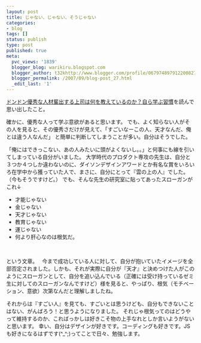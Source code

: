 ```yaml
---
layout: post
title: じゃない、じゃない、そうじゃない
categories:
- blog
tags: []
status: publish
type: post
published: true
meta:
  pvc_views: '1839'
  blogger_blog: warikiru.blogspot.com
  blogger_author: t32khttp://www.blogger.com/profile/06797489791220082722noreply@blogger.com
  blogger_permalink: /2007/09/blog-post_27.html
  _edit_last: '1'
---
```

<a href="http://d.hatena.ne.jp/favre21/20070925#1190708583">ドンドン優秀な人材輩出する上司は何を教えているのか？自ら学ぶ習慣</a>を読んで思い出したこと。

確かに、優秀な人って学ぶ意欲があると思います。 でも、よく知らない人がその人を見ると、その優秀さだけが見えて、「すごいなーこの人、天才なんだ、俺とは違う人なんだ」 と簡単に判断してしまうことが多い。自分はそうでした。

「俺にはできっこない、あの人みたいに頭がよくないし。。」と何事にも線を引いてしまっている自分がいました。 大学時代のプロダクト専攻の先生は、自分と３つか４つしか違わないのに、ダイソンデザインアワードとか有名な賞をいろいろ在学中から獲っていた人で、まさに、自分にとって『雲の上の人』でした。（今もそうですけど。） でも、そんな先生の研究室に貼ってあったスローガンがこれ↓
<a href="http://3.bp.blogspot.com/_1drnogi3vdg/RvuyuU-I3yI/AAAAAAAAAAs/EDEf7WjVmDc/s1600-h/slogan.jpg">
</a>
<ul>
	<li>才能じゃない</li>
	<li>金じゃない</li>
	<li>天才じゃない</li>
	<li>教育じゃない</li>
	<li>運じゃない</li>
	<li>何より肝心なのは根気だ。</li>
</ul>
&nbsp;

という文章。   今まで成功している人に対して、自分が抱いていたイメージを全部否定されました。しかも、それが実際に自分が『天才』と決めつけた人がこのようにスローガンとして、自分を追い込んでいる（正確には受け持っているゼミ生に対してのスローガンなんですけど）様を見ると、やっぱり、根気（モチベーション、意欲）次第なんだと理解しましたね。

それからは『すごい人』を見ても、すごいとは思うけども、自分もできないことはない、がんばろう！と思うようになりました。 それじゃ根気ってのはどうやって維持するのか、こればっかしは好きこそ物の上手なれとしか言いようがないと思います。 幸い、自分はデザインが好きです。コーディングも好きです。JSも好きになるはずです(^_^;)ってことで日々、勉強します。

&nbsp;
